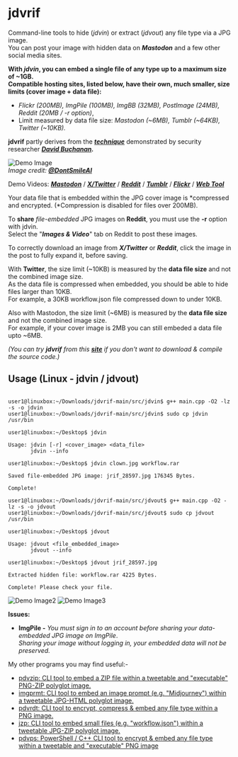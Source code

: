 # jdvrif

Command-line tools to hide (*jdvin*) or extract (*jdvout*) any file type via a JPG image.  
You can post your image with hidden data on ***Mastodon*** and a few other social media sites.

**With ***jdvin***, you can embed a single file of any type up to a maximum size of ~1GB.**  
**Compatible hosting sites, listed below, have their own, much smaller, size limits (cover image + data file):**
* *Flickr (200MB), ImgPile (100MB), ImgBB (32MB), PostImage (24MB), Reddit (20MB / -r option)*,
* Limit measured by data file size: *Mastodon (~6MB), Tumblr (~64KB), Twitter (~10KB).*
  
**jdvrif** partly derives from the ***[technique](https://www.vice.com/en/article/bj4wxm/tiny-picture-twitter-complete-works-of-shakespeare-steganography)*** demonstrated by security researcher ***[David Buchanan](https://www.da.vidbuchanan.co.uk/).*** 

![Demo Image](https://github.com/CleasbyCode/jdvrif/blob/main/demo_image/jrif_12271.jpg)  
*Image credit:* [***@DontSmileAI***](https://x.com/DontSmileAI)

Demo Videos: [***Mastodon***](https://youtu.be/rnLf3W60IKQ) / [***X/Twitter***](https://youtu.be/Ajn5F1BO0Zg) / [***Reddit***](https://youtu.be/xIUsa3F8ZQc) / [***Tumblr***](https://youtu.be/8lIyLbx7CO8) / [***Flickr***](https://youtu.be/kg_MJHQuzLY) / [***Web Tool***](https://youtu.be/WvZMRp7Z6W4)  

Your data file that is embedded within the JPG cover image is *compressed and encrypted. (*Compression is disabled for files over 200MB).

To **share** *file-embedded* JPG images on **Reddit**, you must use the **-r** option with jdvin.  
Select the "***Images & Video***" tab on Reddit to post these images.

To correctly download an image from ***X/Twitter*** or ***Reddit***, click the image in the post to fully expand it, before saving.

With **Twitter**, the size limit (~10KB) is measured by the **data file size** and not the combined image size.   
As the data file is compressed when embedded, you should be able to hide files larger than 10KB.   
For example, a 30KB workflow.json file compressed down to under 10KB.

Also with Mastodon, the size limit (~6MB) is measured by the **data file size** and not the combined image size.  
For example, if your cover image is 2MB you can still embeded a data file upto ~6MB.

*(You can try **jdvrif** from this [**site**](https://cleasbycode.co.uk/jdvrif/index/) if you don't want to download & compile the source code.)*

## Usage (Linux - jdvin / jdvout)

```console

user1@linuxbox:~/Downloads/jdvrif-main/src/jdvin$ g++ main.cpp -O2 -lz -s -o jdvin
user1@linuxbox:~/Downloads/jdvrif-main/src/jdvin$ sudo cp jdvin /usr/bin

user1@linuxbox:~/Desktop$ jdvin 

Usage: jdvin [-r] <cover_image> <data_file>  
       jdvin --info

user1@linuxbox:~/Desktop$ jdvin clown.jpg workflow.rar
  
Saved file-embedded JPG image: jrif_28597.jpg 176345 Bytes.

Complete!

user1@linuxbox:~/Downloads/jdvrif-main/src/jdvout$ g++ main.cpp -O2 -lz -s -o jdvout
user1@linuxbox:~/Downloads/jdvrif-main/src/jdvout$ sudo cp jdvout /usr/bin

user1@linuxbox:~/Desktop$ jdvout

Usage: jdvout <file_embedded_image>
       jdvout --info
        
user1@linuxbox:~/Desktop$ jdvout jrif_28597.jpg

Extracted hidden file: workflow.rar 4225 Bytes.

Complete! Please check your file.

```
![Demo Image2](https://github.com/CleasbyCode/jdvrif/blob/main/demo_image/new_screen2.png) 
![Demo Image3](https://github.com/CleasbyCode/jdvrif/blob/main/demo_image/screen2.png)  

**Issues:**
* **ImgPile -** *You must sign in to an account before sharing your data-embedded JPG image on ImgPile*.  
*Sharing your image without logging in, your embedded data will not be preserved.*

My other programs you may find useful:-  

* [pdvzip: CLI tool to embed a ZIP file within a tweetable and "executable" PNG-ZIP polyglot image.](https://github.com/CleasbyCode/pdvzip)
* [imgprmt: CLI tool to embed an image prompt (e.g. "Midjourney") within a tweetable JPG-HTML polyglot image.](https://github.com/CleasbyCode/imgprmt)
* [pdvrdt: CLI tool to encrypt, compress & embed any file type within a PNG image.](https://github.com/CleasbyCode/pdvrdt)
* [jzp: CLI tool to embed small files (e.g. "workflow.json") within a tweetable JPG-ZIP polyglot image.](https://github.com/CleasbyCode/jzp) 
* [pdvps: PowerShell / C++ CLI tool to encrypt & embed any file type within a tweetable and "executable" PNG image](https://github.com/CleasbyCode/pdvps)   

##


